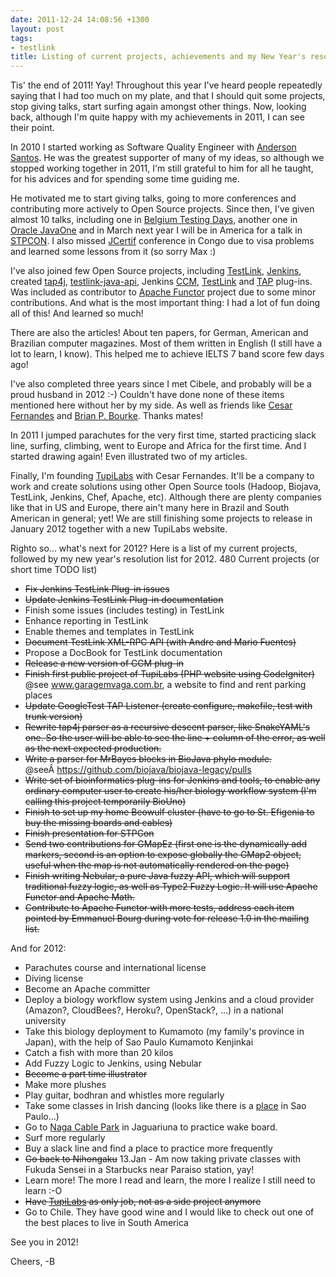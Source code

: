 ```yaml
---
date: 2011-12-24 14:08:56 +1300
layout: post
tags:
- testlink
title: Listing of current projects, achievements and my New Year's resolutions
---
```


Tis' the end of 2011! Yay! Throughout this year I've heard people repeatedly saying that I had too much on my plate, and that I should quit some projects, stop giving talks, start surfing again amongst other things. Now, looking back, although I'm quite happy with my achievements in 2011, I can see their point.

In 2010 I started working as Software Quality Engineer with <a title="Anderson Santos" href="http://andersonxp.tumblr.com/">Anderson Santos</a>. He was the greatest supporter of many of my ideas, so although we stopped working together in 2011, I'm still grateful to him for all he taught, for his advices and for spending some time guiding me.

He motivated me to start giving talks, going to more conferences and contributing more actively to Open Source projects. Since then, I've given almost 10 talks, including one in <a title="Belgium Testing Days" href="http://www.belgiumtestingdays.com">Belgium Testing Days</a>, another one in<a title="Oracle JavaOne" href="http://www.oracle.com/javaone/lad-pt/"> Oracle JavaOne</a> and in March next year I will be in America for a talk in <a title="STP Con" href="http://www.stpcon.com/">STPCON</a>. I also missed <a title="JCertif" href="http://www.jcertif.com">JCertif</a> conference in Congo due to visa problems and learned some lessons from it (so sorry Max :)

<!--more-->

I've also joined few Open Source projects, including <a title="TestLink" href="http://www.teamst.org">TestLink</a>, <a title="Jenkins CI" href="http://www.jenkins-ci.org">Jenkins</a>, created <a title="tap4j" href="http://www.tap4j.org">tap4j</a>, <a title="TestLink Java API" href="http://testlinkjavaapi.sourceforge.net">testlink-java-api</a>, Jenkins <a title="Jenkins CCM Plug-in" href="http://wiki.jenkins-ci.org/display/JENKINS/CCM+Plugin">CCM</a>, <a title="Jenkins TestLink Plug-in" href="http://wiki.jenkins-ci.org/display/JENKINS/TestLink+Plugin">TestLink</a> and <a title="Jenkins TAP Plug-in" href="http://wiki.jenkins-ci.org/display/JENKINS/TAP+Plugin">TAP</a> plug-ins. Was included as contributor to <a title="Apache Functor" href="http://commons.apache.org/sandbox/functor/">Apache Functor</a> project due to some minor contributions. And what is the most important thing: I had a lot of fun doing all of this! And learned so much!

There are also the articles! About ten papers, for German, American and Brazilian computer magazines. Most of them written in English (I still have a lot to learn, I know). This helped me to achieve IELTS 7 band score few days ago!

I've also completed three years since I met Cibele, and probably will be a proud husband in 2012 :-) Couldn't have done none of these items mentioned here without her by my side. As well as friends like <a title="Cesar Fernandes" href="http://cesinha.com">Cesar Fernandes</a> and <a title="Brian Patrick Bourke Lattes" href="http://buscatextual.cnpq.br/buscatextual/visualizacv.do?metodo=apresentar&amp;id=S4337403&amp;tipo=completo&amp;idiomaExibicao=2">Brian P. Bourke</a>. Thanks mates!

In 2011 I jumped parachutes for the very first time, started practicing slack line, surfing, climbing, went to Europe and Africa for the first time. And I started drawing again! Even illustrated two of my articles.

Finally, I'm founding <a title="TupiLabs" href="http://www.tupilabs.com">TupiLabs</a> with Cesar Fernandes. It'll be a company to work and create solutions using other Open Source tools (Hadoop, Biojava, TestLink, Jenkins, Chef, Apache, etc). Although there are plenty companies like that in US and Europe, there ain't many here in Brazil and South American in general; yet! We are still finishing some projects to release in January 2012 together with a new TupiLabs website.

Righto so... what's next for 2012? Here is a list of my current projects, followed by my new year's resolution list for 2012.
480
Current projects (or short time TODO list)
<ul>
	<li><del>Fix Jenkins TestLink Plug-in issues</del></li>
	<li><del>Update Jenkins TestLink Plug-in documentation</del></li>
	<li>Finish some issues (includes testing) in TestLink</li>
	<li>Enhance reporting in TestLink</li>
	<li>Enable themes and templates in TestLink</li>
	<li><del>Document TestLink XML-RPC API (with Andre and Mario Fuentes)</del></li>
	<li>Propose a DocBook for TestLink documentation</li>
	<li><del>Release a new version of CCM plug-in</del></li>
	<li><del>Finish first public project of TupiLabs (PHP website using CodeIgniter)</del> @see <a title="Garagem Vaga" href="http://www.garagemvaga.com.br">www.garagemvaga.com.br</a>, a website to find and rent parking places</li>
	<li><del>Update GoogleTest TAP Listener (create configure, makefile, test with trunk version)</del></li>
	<li><del>Rewrite tap4j parser as a recursive descent parser, like SnakeYAML's one. So the user will be able to see the line + column of the error, as well as the next expected production.</del></li>
	<li><del>Write a parser for MrBayes blocks in BioJava phylo module.</del> @seeÂ <a href="https://github.com/biojava/biojava-legacy/pulls">https://github.com/biojava/biojava-legacy/pulls</a></li>
	<li><del>Write set of bioinformatics plug-ins for Jenkins and tools, to enable any ordinary computer user to create his/her biology workflow system (I'm calling this project temporarily BioUno)</del></li>
	<li><del>Finish to set up my home Beowulf cluster (have to go to St. Efigenia to buy the missing boards and cables)</del></li>
	<li><del>Finish presentation for STPCon</del></li>
	<li><del>Send two contributions for GMapEz (first one is the dynamically add markers, second is an option to expose globally the GMap2 object, useful when the map is not automatically rendered on the page)</del></li>
	<li><del>Finish writing Nebular, a pure Java fuzzy API, which will support traditional fuzzy logic, as well as Type2 Fuzzy Logic. It will use Apache Functor and Apache Math.</del></li>
	<li><del>Contribute to Apache Functor with more tests, address each item pointed by Emmanuel Bourg during vote for release 1.0 in the mailing list.</del></li>
</ul>
And for 2012:
<ul>
	<li>Parachutes course and international license</li>
	<li>Diving license</li>
	<li>Become an Apache committer</li>
	<li>Deploy a biology workflow system using Jenkins and a cloud provider (Amazon?, CloudBees?, Heroku?, OpenStack?, ...) in a national university</li>
	<li>Take this biology deployment to Kumamoto (my family's province in Japan), with the help of Sao Paulo Kumamoto Kenjinkai</li>
	<li>Catch a fish with more than 20 kilos</li>
	<li>Add Fuzzy Logic to Jenkins, using Nebular</li>
	<li><del>Become a part time illustrator</del></li>
	<li>Make more plushes</li>
	<li>Play guitar, bodhran and whistles more regularly</li>
	<li>Take some classes in Irish dancing (looks like there is a <a title="Irish Dancing" href="http://www.irishdancebrasil.blogspot.com/">place</a> in Sao Paulo...)</li>
	<li>Go to <a title="Naga Cable Park" href="http://nagacp.com.br/">Naga Cable Park</a> in Jaguariuna to practice wake board.</li>
	<li>Surf more regularly</li>
	<li>Buy a slack line and find a place to practice more frequently</li>
	<li><del>Go back to Nihongaku</del> 13.Jan - Am now taking private classes with Fukuda Sensei in a Starbucks near Paraiso station, yay!</li>
	<li>Learn more! The more I read and learn, the more I realize I still need to learn :-O</li>
	<li><del>Have <a title="TupiLabs" href="http://www.tupilabs.com">TupiLabs</a> as only job, not as a side project anymore</del></li>
	<li>Go to Chile. They have good wine and I would like to check out one of the best places to live in South America</li>
</ul>
See you in 2012!

Cheers, -B
